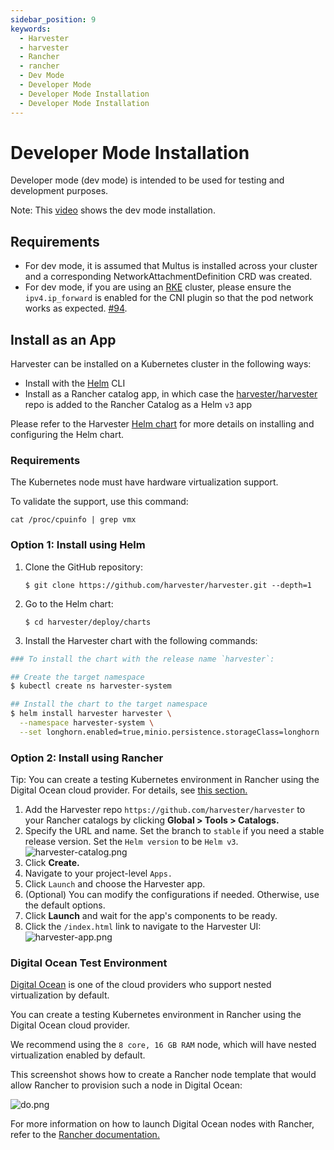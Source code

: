 ```yaml
---
sidebar_position: 9
keywords:
  - Harvester
  - harvester
  - Rancher
  - rancher
  - Dev Mode
  - Developer Mode
  - Developer Mode Installation
  - Developer Mode Installation
---
```


# Developer Mode Installation

Developer mode (dev mode) is intended to be used for testing and development purposes.

Note: This [video](https://youtu.be/TG0GaAD_6J4) shows the dev mode installation.

## Requirements

- For dev mode, it is assumed that Multus is installed across your cluster and a corresponding NetworkAttachmentDefinition CRD was created.
- For dev mode, if you are using an [RKE](https://rancher.com/docs/rke/latest/en/) cluster, please ensure the `ipv4.ip_forward` is enabled for the CNI plugin so that the pod network works as expected. [#94](https://github.com/harvester/harvester/issues/94).

## Install as an App

Harvester can be installed on a Kubernetes cluster in the following ways:

- Install with the [Helm](https://helm.sh/) CLI
- Install as a Rancher catalog app, in which case the [harvester/harvester](https://github.com/harvester/harvester) repo is added to the Rancher Catalog as a Helm `v3` app

Please refer to the Harvester [Helm chart](../deploy/charts/harvester) for more details on installing and configuring the Helm chart.

### Requirements

The Kubernetes node must have hardware virtualization support.

To validate the support, use this command:

```
cat /proc/cpuinfo | grep vmx
```

### Option 1: Install using Helm

1. Clone the GitHub repository:

   ```
   $ git clone https://github.com/harvester/harvester.git --depth=1
   ```

1. Go to the Helm chart:

   ```
   $ cd harvester/deploy/charts
   ```

1. Install the Harvester chart with the following commands:

```bash
### To install the chart with the release name `harvester`:

## Create the target namespace
$ kubectl create ns harvester-system

## Install the chart to the target namespace
$ helm install harvester harvester \
  --namespace harvester-system \
  --set longhorn.enabled=true,minio.persistence.storageClass=longhorn
```

### Option 2: Install using Rancher

Tip: You can create a testing Kubernetes environment in Rancher using the Digital Ocean cloud provider. For details, see [this section.](#digital-ocean-test-environment)

1. Add the Harvester repo `https://github.com/harvester/harvester` to your Rancher catalogs by clicking **Global > Tools > Catalogs.**
1. Specify the URL and name. Set the branch to `stable` if you need a stable release version. Set the `Helm version` to be `Helm v3`.
   ![harvester-catalog.png](./assets/harvester-catalog.png)
1. Click **Create.**
1. Navigate to your project-level `Apps.`
1. Click `Launch` and choose the Harvester app.
1. (Optional) You can modify the configurations if needed. Otherwise, use the default options.
1. Click **Launch** and wait for the app's components to be ready.
1. Click the `/index.html` link to navigate to the Harvester UI:
   ![harvester-app.png](./assets/harvester-app.png)

### Digital Ocean Test Environment

[Digital Ocean](https://www.digitalocean.com/) is one of the cloud providers who support nested virtualization by default.

You can create a testing Kubernetes environment in Rancher using the Digital Ocean cloud provider.

We recommend using the `8 core, 16 GB RAM` node, which will have nested virtualization enabled by default.

This screenshot shows how to create a Rancher node template that would allow Rancher to provision such a node in Digital Ocean:

![do.png](./assets/do.png)

For more information on how to launch Digital Ocean nodes with Rancher, refer to the [Rancher documentation.](https://rancher.com/docs/rancher/v2.x/en/cluster-provisioning/rke-clusters/node-pools/digital-ocean/)
